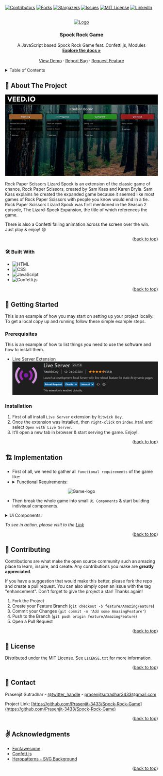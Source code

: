 <!-- Improved compatibility of back to top link: See: https://github.com/othneildrew/Best-README-Template/pull/73 -->
<a name="readme-top"></a>
<!--
*** Thanks for checking out the Best-README-Template. If you have a suggestion
*** that would make this better, please fork the repo and create a pull request
*** or simply open an issue with the tag "enhancement".
*** Don't forget to give the project a star!
*** Thanks again! Now go create something AMAZING! :D
-->



<!-- PROJECT SHIELDS -->
<!--
*** I'm using markdown "reference style" links for readability.
*** Reference links are enclosed in brackets [ ] instead of parentheses ( ).
*** See the bottom of this document for the declaration of the reference variables
*** for contributors-url, forks-url, etc. This is an optional, concise syntax you may use.
*** https://www.markdownguide.org/basic-syntax/#reference-style-links
-->
[![Contributors][contributors-shield]][contributors-url]
[![Forks][forks-shield]][forks-url]
[![Stargazers][stars-shield]][stars-url]
[![Issues][issues-shield]][issues-url]
[![MIT License][license-shield]][license-url]
[![LinkedIn][linkedin-shield]][linkedin-url]



<!-- PROJECT LOGO -->
<br />
<div align="center">
  <a href="https://github.com/Prasenjit-3433/Spock-Rock-Game">
    <img src="images/rock-paper-scissors.png" alt="Logo" width="80" height="80">
  </a>

<h3 align="center">Spock Rock Game</h3>

  <p align="center">
    A JavaScript based Spock Rock Game feat. Confetti.js, Modules
    <br />
    <a href="https://github.com/Prasenjit-3433/Spock-Rock-Game"><strong>Explore the docs »</strong></a>
    <br />
    <br />
    <a href="https://spockrockjsgame.netlify.app/">View Demo</a>
    ·
    <a href="https://github.com/Prasenjit-3433/Spock-Rock-Game/issues">Report Bug</a>
    ·
    <a href="https://github.com/Prasenjit-3433/Spock-Rock-Game/issues">Request Feature</a>
  </p>
</div>



<!-- TABLE OF CONTENTS -->
<details>
  <summary>Table of Contents</summary>
  <ol>
    <li>
      <a href="#about-the-project">About The Project</a>
      <ul>
        <li><a href="#built-with">Tech Stack</a></li>
      </ul>
    </li>
    <li>
      <a href="#getting-started">Getting Started</a>
      <ul>
        <li><a href="#prerequisites">Prerequisites</a></li>
        <li><a href="#installation">Installation</a></li>
      </ul>
    </li>
    <li><a href="#implementation">Implementation</a></li>
    <li><a href="#contributing">Contributing</a></li>
    <li><a href="#license">License</a></li>
    <li><a href="#contact">Contact</a></li>
    <li><a href="#acknowledgments">Acknowledgments</a></li>
  </ol>
</details>



<!-- ABOUT THE PROJECT -->
## 🙋 About The Project

<!--  ![Screenshot](images/demo.gif) -->
<p align="center">
  <img src="images/demo.gif" alt="animated" />
</p>





Rock Paper Scissors Lizard Spock is an extension of the classic game of chance, Rock Paper Scissors, created by Sam Kass and Karen Bryla. Sam Kass explains he created the expanded game because it seemed like most games of Rock Paper Scissors with people you know would end in a tie. Rock Paper Scissors Lizard Spock was first mentioned in the Season 2 episode, The Lizard-Spock Expansion, the title of which references the game.

There is also a Confetti falling animation across the screen over the win. Just play & enjoy! :smile:

<p align="right">(<a href="#readme-top">back to top</a>)</p>



### 🛠 Built With

* ![HTML](https://img.shields.io/badge/HTML5-f06529?style=for-the-badge&logo=html5&logoColor=white)
* ![CSS](https://img.shields.io/badge/CSS3-2965f1?style=for-the-badge&logo=CSS3&logoColor=white)
* ![JavaScript](https://img.shields.io/badge/JavaScript-F0DB4F?style=for-the-badge&logo=JavaScript&logoColor=323330)
* ![Confetti.js](images/confetti.png)

<p align="right">(<a href="#readme-top">back to top</a>)</p>



<!-- GETTING STARTED -->
## 🚀 Getting Started

This is an example of how you may start on setting up your project locally.
To get a local copy up and running follow these simple example steps.

### Prerequisites

This is an example of how to list things you need to use the software and how to install them.
* Live Server Extension
  ![Live-Server](images/liveserver.png)

### Installation

1. First of all install `Live Server` extension by `Ritwick Dey`.
2. Once the extension was installed, then `right-click` on `index.html` and select `Open with Live Server`.
3. It'll open a new tab in browser & start serving the game. Enjoy!.


<p align="right">(<a href="#readme-top">back to top</a>)</p>



<!-- USAGE EXAMPLES -->
## 🏗️ Implementation

* First of all, we need to gather all `functional requirements` of the game like:
*  <details>
    <summary>Functional Requirements:</summary>
    <ol>
      <li>Two players play the game by each picking a symbol randomly: the selected symbols determine who the winner is.</li>
      <li>
        <p>The allowed moves are Paper, Rock, Scissors, Lizard, Spock and they interact as follows:        
           “Scissors cuts paper, paper covers rock, rock crushes lizard, lizard poisons Spock, Spock smashes scissors, scissors decapitates lizard, lizard eats paper, paper disproves Spock, Spock vaporizes rock, rock crushes scissors.”</p>
      </li>
      <li>If both players pick the same symbol, your application will not select a winner and declare the game a tie</li>
    </ol>
  </details>
<div align="center">
<img src="images/game-cycle.jpg" alt="Game-logo">
</div> 

* Then break the whole game into small `Ui Components` & start building indivisual components.
<details>
<summary>Ui Components:</summary>
<ol>
<li>
    <details>
      <summary>Game Board</summary>
      <ul>
        <li>The whole game'll be inside of a Game-Board which receives certain width on different viewports.</li>
        <li>There'll be two players: User & Computer.</li>
        <li>The icons are outsourced from FontAwesome's regular icon collection & Each icon represents a player's move </li>
        <li>The player container divided into two sections - one for User & one for computer.</li>
        <li>Each section'll contain "player-name" followed by "score" and then "name-of-the-choice" the player selects. </li>
        <li>Next, all the "move-icons" sits in line.</li>
      </ul>
    </details>
  </li>
  </li>
  <li>
    <details>
      <summary>Player's Move Icon</summary>
      <ul>
        <li>For user's selection, when user click on an icon, it's color turns into black & updates the "name-of-the-choice" portion from "choice" (by-default) to the selected one.</li>
        <li>For computer's choice, generate a number between 0 & 1 and divided whole (0, 1) interval into 5 parts - each of width 0.2. According as where does the generated number lie, we assign one from 'rock', 'paper', 'scissors', 'lizard', 'spock' respectively.</li>
        <li>Once computer chooses it's move, the respected icon's color on the game board turns into black & updates the "name-of-the-choice" portion from "choice" (by-default) to the selected one.</li>
        <li>Before allowing user to click again, the game board automatically reset previous choices of both player and computer.</li>
        <li>Here "Switch Statement" is used to implement such feature in both cases.</li>
      </ul>
    </details>
    </li>
  <li>
    <details>
      <summary>Determining Winner</summary>
      <ul>
        <li>First of all, it's very crucial to choose a right data structure to hold choices:</li>
        <li><img src="images/choice-ds.png" alt="Choice-Data-Structure" align="center"></li>
        <li>Corresponding to the player's choice, if defeats array inside of that choice contains Computer's choice, then player wins. Otherwise Computer wins.</li>
        <li>Finally, update the score of both player & computer in the game board.</li>
      </ul>
    </details>
  </li>
  <li>
  <details>
      <summary>Confetti falling animation over Win</summary>
    <ul>
        <li>Here we used confetti.js, a vanilla JS library for creating a configurable, high-performance confetti falling animation using HTML5 canvas and requestAnimFrame API.</li>
        <li>The confetti.js is modified little bit to bring the code under anonymous function into global scope. So that these three functions: 'startConfetti', 'stopConfetti', 'removeConfetti' become globally available.</li>
        <li>The good news is that modern browsers have started to support module functionality natively. This can only be a good thing — browsers can optimize loading of modules, making it more efficient than having to use a library and do all of that extra client-side processing and extra round trips.</li>
        <li>In order to do that, firstly we have to export the above three specified functions & import them inside main script file. Then execute main script file as the top-level module: </li>
        <li><img src="images/module-execution.png" alt="Module Execution" align="center"></li>
        <li>But type="module" makes main script self-contained. That means the main script no longer shares in global scope with the elements in index.html</li>
        <li>To make things globally available, pass it into Window object like this: </li>
        <li><img src="images/global-object.png" alt="Global Scope" align="center"></li>
      </ul>
    </details>
  </li>
</ol>
</details>

_To see in action, please visit to the [Link](https://spockrockjsgame.netlify.app/)_

<p align="right">(<a href="#readme-top">back to top</a>)</p>



<!-- CONTRIBUTING -->
## 🤝 Contributing

Contributions are what make the open source community such an amazing place to learn, inspire, and create. Any contributions you make are **greatly appreciated**.

If you have a suggestion that would make this better, please fork the repo and create a pull request. You can also simply open an issue with the tag "enhancement".
Don't forget to give the project a star! Thanks again!

1. Fork the Project
2. Create your Feature Branch (`git checkout -b feature/AmazingFeature`)
3. Commit your Changes (`git commit -m 'Add some AmazingFeature'`)
4. Push to the Branch (`git push origin feature/AmazingFeature`)
5. Open a Pull Request

<p align="right">(<a href="#readme-top">back to top</a>)</p>



<!-- LICENSE -->
## 📜 License

Distributed under the MIT License. See `LICENSE.txt` for more information.

<p align="right">(<a href="#readme-top">back to top</a>)</p>



<!-- CONTACT -->
## 📮 Contact

Prasenjit Sutradhar - [@twitter_handle](https://twitter.com/twitter_handle) - prasenjitsutradhar3433@gmail.com

Project Link: [https://github.com/Prasenjit-3433/Spock-Rock-Game](https://github.com/Prasenjit-3433/Spock-Rock-Game)

<p align="right">(<a href="#readme-top">back to top</a>)</p>



<!-- ACKNOWLEDGMENTS -->
## ✌️ Acknowledgments

* [Fontawesome](https://fontawesome.com/)
* [Confett.js](https://www.cssscript.com/confetti-falling-animation/)
* [Heropatterns - SVG Background](https://heropatterns.com/)

<p align="right">(<a href="#readme-top">back to top</a>)</p>



<!-- MARKDOWN LINKS & IMAGES -->
<!-- https://www.markdownguide.org/basic-syntax/#reference-style-links -->
[contributors-shield]: https://img.shields.io/github/contributors/Prasenjit-3433/Spock-Rock-Game.svg?style=for-the-badge
[contributors-url]: https://github.com/Prasenjit-3433/Spock-Rock-Game/graphs/contributors
[forks-shield]: https://img.shields.io/github/forks/Prasenjit-3433/Spock-Rock-Game.svg?style=for-the-badge
[forks-url]: https://github.com/Prasenjit-3433/Spock-Rock-Game/network/members
[stars-shield]: https://img.shields.io/github/stars/Prasenjit-3433/Spock-Rock-Game.svg?style=for-the-badge
[stars-url]: https://github.com/Prasenjit-3433/Spock-Rock-Game/stargazers
[issues-shield]: https://img.shields.io/github/issues/Prasenjit-3433/Spock-Rock-Game.svg?style=for-the-badge
[issues-url]: https://github.com/Prasenjit-3433/Spock-Rock-Game/issues
[license-shield]: https://img.shields.io/github/license/Prasenjit-3433/Spock-Rock-Game.svg?style=for-the-badge
[license-url]: https://github.com/Prasenjit-3433/Spock-Rock-Game/blob/main/LICENSE.txt
[linkedin-shield]: https://img.shields.io/badge/-LinkedIn-black.svg?style=for-the-badge&logo=linkedin&colorB=555
[linkedin-url]: https://in.linkedin.com/
[product-screenshot]: images/screenshot.png
[HTML5]: https://img.shields.io/badge/HTML5-f06529?style=for-the-badge&logo=html5&logoColor=white
[HTML-url]: https://developer.mozilla.org/en-US/docs/Glossary/HTML5
[Css]: https://img.shields.io/badge/CSS3-2965f1?style=for-the-badge&logo=CSS3&logoColor=white
[Css-url]: https://developer.mozilla.org/en-US/docs/Web/CSS
[Js]: https://img.shields.io/badge/JavaScript-F0DB4F?style=for-the-badge&logo=JavaScript&logoColor=323330
[Js-url]: https://www.javascript.com/
